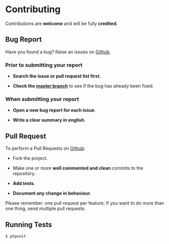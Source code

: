 # Contributing

Contributions are **welcome** and will be fully **credited**.

## Bug Report

Have you found a bug? Raise an issues on [Github](https://github.com/comodojo/dispatcher.framework/issues).

### Prior to submitting your report

- **Search the issue or pull request list first**.

- **Check the [master branch](https://github.com/comodojo/dispatcher.framework)** to see if the bug has already been fixed.

### When submitting your report

- **Open a new bug report for each issue**.

- **Write a clear summary in english**.

## Pull Request

To perform a Pull Requests on [Github](https://github.com/comodojo/dispatcher.framework/pulls):

- Fork the project.

- Make one or more **well commented and clean** commits to the repository.

- **Add tests**.

- **Document any change in behaviour**.

Please remember: one pull request per feature; If you want to do more than one thing, send multiple pull requests.

## Running Tests

``` bash
$ phpunit
```
